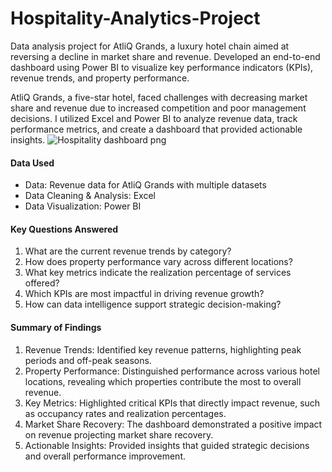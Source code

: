 # Hospitality-Analytics-Project
Data analysis project for AtliQ Grands, a luxury hotel chain aimed at reversing a decline in market share and revenue. Developed an end-to-end dashboard using Power BI to visualize key performance indicators (KPIs), revenue trends, and property performance.

AtliQ Grands, a five-star hotel, faced challenges with decreasing market share and revenue due to increased competition and poor management decisions. I utilized Excel and Power BI to analyze revenue data, track performance metrics, and create a dashboard that provided actionable insights. 
![Hospitality dashboard png](https://github.com/user-attachments/assets/eba41a78-eed4-423d-aa2d-d0f077cbce73)
#### Data Used
* Data: Revenue data for AtliQ Grands with multiple datasets
* Data Cleaning & Analysis: Excel
* Data Visualization: Power BI

#### Key Questions Answered
1.	What are the current revenue trends by category?
2.	How does property performance vary across different locations?
3.	What key metrics indicate the realization percentage of services offered?
4.	Which KPIs are most impactful in driving revenue growth?
5.	How can data intelligence support strategic decision-making?

#### Summary of Findings
1.	Revenue Trends: Identified key revenue patterns, highlighting peak periods and off-peak seasons.
2.	Property Performance: Distinguished performance across various hotel locations, revealing which properties contribute the most to overall revenue.
3.	Key Metrics: Highlighted critical KPIs that directly impact revenue, such as occupancy rates and realization percentages.
4.	Market Share Recovery: The dashboard demonstrated a positive impact on revenue projecting market share recovery.
5.	Actionable Insights: Provided insights that guided strategic decisions and overall performance improvement.
